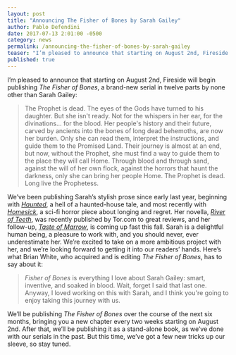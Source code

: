 ```yaml
---
layout: post
title: "Announcing The Fisher of Bones by Sarah Gailey"
author: Pablo Defendini
date: 2017-07-13 2:01:00 -0500
category: news
permalink: /announcing-the-fisher-of-bones-by-sarah-gailey
teaser: "I’m pleased to announce that starting on August 2nd, Fireside will begin publishing a brand-new serial in twelve parts by none other than Sarah Gailey."
published: true
--- 
```


I’m pleased to announce that starting on August 2nd, Fireside will begin publishing _The Fisher of Bones_, a brand-new serial in twelve parts by none other than Sarah Gailey:

> The Prophet is dead.
> The eyes of the Gods have turned to his daughter. But she isn't ready. Not for the whispers in her ear, for the divinations... for the blood. Her people's history and their future, carved by ancients into the bones of long dead behemoths, are now her burden. Only she can read them, interpret the instructions, and guide them to the Promised Land.
> Their journey is almost at an end, but now, without the Prophet, she must find a way to guide them to the place they will call Home. Through blood and through sand, against the will of her own flock, against the horrors that haunt the darkness, only she can bring her people Home.
> The Prophet is dead. Long live the Prophetess.

We’ve been publishing Sarah’s stylish prose since early last year, beginning with [_Haunted_](firesidefiction.com/issue31/chapter/haunted/), a hell of a haunted-house tale, and most recently with [_Homesick_](firesidefiction.com/issue36/chapter/homesick/), a sci-fi horror piece about longing and regret. Her novella, [_River of Teeth_](https://www.amazon.com/River-Teeth-Sarah-Gailey/dp/0765395231), was recently published by Tor.com to great reviews, and her follow-up, [_Taste of Marrow_](https://www.amazon.com/Taste-Marrow-River-Teeth-Gailey/dp/0765395258/ref=pd_sim_14_1?_encoding=UTF8&psc=1&refRID=1PDMFPPCVYVBKSGDMWV3), is coming up fast this fall. Sarah is a delightful human being, a pleasure to work with, and you should never, ever underestimate her. We’re excited to take on a more ambitious project with her, and we’re looking forward to getting it into our readers’ hands. Here’s what Brian White, who acquired and is editing _The Fisher of Bones_, has to say about it: 

> _Fisher of Bones_ is everything I love about Sarah Gailey: smart, inventive, and soaked in blood. Wait, forget I said that last one. Anyway, I loved working on this with Sarah, and I think you're going to enjoy taking this journey with us.

We’ll be publishing _The Fisher of Bones_ over the course of the next six months, bringing you a new chapter every two weeks starting on August 2nd. After that, we’ll be publishing it as a stand-alone book, as we’ve done with our serials in the past. But this time, we’ve got a few new tricks up our sleeve, so stay tuned.